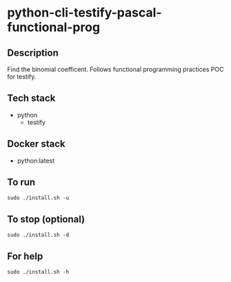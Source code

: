 # python-cli-testify-pascal-functional-prog

## Description
Find the binomial coefficent.
Follows functional programming practices
POC for testify.

## Tech stack
- python
  - testify

## Docker stack
- python:latest

## To run
`sudo ./install.sh -u`

## To stop (optional)
`sudo ./install.sh -d`

## For help
`sudo ./install.sh -h`
